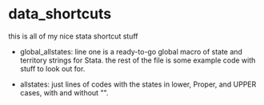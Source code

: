 # data_shortcuts
this is all of my nice stata shortcut stuff

- global_allstates:
line one is a ready-to-go global macro of state and territory strings for Stata.
the rest of the file is some example code with stuff to look out for.

- allstates:
just lines of codes with the states in lower, Proper, and UPPER cases, with and without "".
